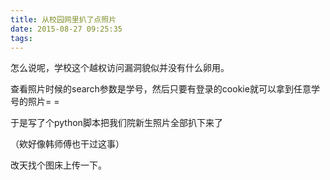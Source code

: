 ```yaml
---
title: 从校园网里扒了点照片
date: 2015-08-27 09:25:35
tags:
---
```


怎么说呢，学校这个越权访问漏洞貌似并没有什么卵用。

查看照片时候的search参数是学号，然后只要有登录的cookie就可以拿到任意学号的照片= =

于是写了个python脚本把我们院新生照片全部扒下来了

（欸好像韩师傅也干过这事）

改天找个图床上传一下。
